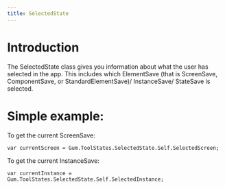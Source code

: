 ```yaml
---
title: SelectedState
---
```


# Introduction
The SelectedState class gives you information about what the user has selected in the app.  This includes which ElementSave (that is ScreenSave, ComponentSave, or StandardElementSave)/ InstanceSave/  StateSave is selected.

# Simple example:

To get the current ScreenSave:

```
var currentScreen = Gum.ToolStates.SelectedState.Self.SelectedScreen;
```

To get the current InstanceSave:

```
var currentInstance = Gum.ToolStates.SelectedState.Self.SelectedInstance;
```




